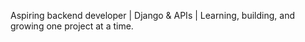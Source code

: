 Aspiring backend developer | Django & APIs | Learning, building, and growing one project at a time.
<!---
adhish1478/adhish1478 is a ✨ special ✨ repository because its `README.md` (this file) appears on your GitHub profile.
You can click the Preview link to take a look at your changes.
--->
